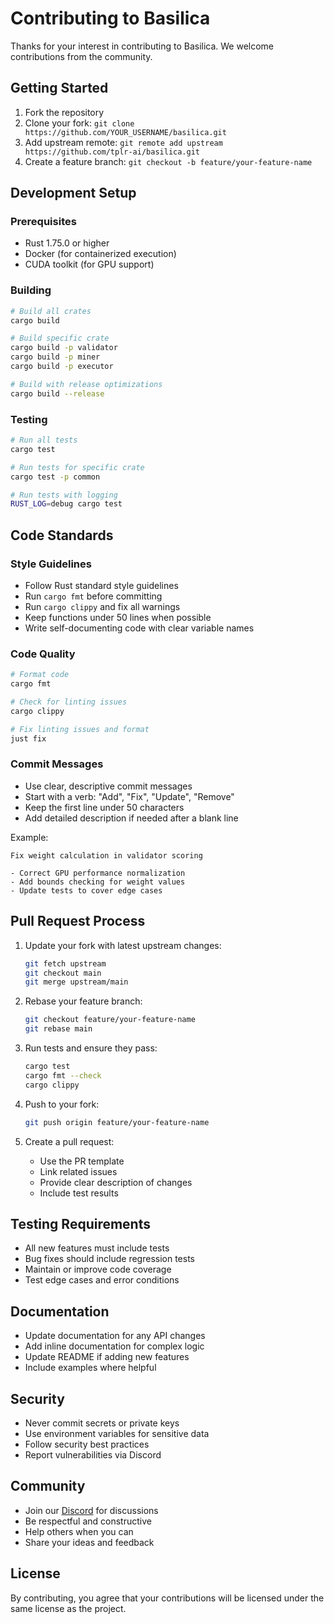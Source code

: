 # Contributing to Basilica

Thanks for your interest in contributing to Basilica. We welcome contributions from the community.

## Getting Started

1. Fork the repository
2. Clone your fork: `git clone https://github.com/YOUR_USERNAME/basilica.git`
3. Add upstream remote: `git remote add upstream https://github.com/tplr-ai/basilica.git`
4. Create a feature branch: `git checkout -b feature/your-feature-name`

## Development Setup

### Prerequisites

- Rust 1.75.0 or higher
- Docker (for containerized execution)
- CUDA toolkit (for GPU support)

### Building

```bash
# Build all crates
cargo build

# Build specific crate
cargo build -p validator
cargo build -p miner
cargo build -p executor

# Build with release optimizations
cargo build --release
```

### Testing

```bash
# Run all tests
cargo test

# Run tests for specific crate
cargo test -p common

# Run tests with logging
RUST_LOG=debug cargo test
```

## Code Standards

### Style Guidelines

- Follow Rust standard style guidelines
- Run `cargo fmt` before committing
- Run `cargo clippy` and fix all warnings
- Keep functions under 50 lines when possible
- Write self-documenting code with clear variable names

### Code Quality

```bash
# Format code
cargo fmt

# Check for linting issues
cargo clippy

# Fix linting issues and format
just fix
```

### Commit Messages

- Use clear, descriptive commit messages
- Start with a verb: "Add", "Fix", "Update", "Remove"
- Keep the first line under 50 characters
- Add detailed description if needed after a blank line

Example:
```
Fix weight calculation in validator scoring

- Correct GPU performance normalization
- Add bounds checking for weight values
- Update tests to cover edge cases
```

## Pull Request Process

1. Update your fork with latest upstream changes:
   ```bash
   git fetch upstream
   git checkout main
   git merge upstream/main
   ```

2. Rebase your feature branch:
   ```bash
   git checkout feature/your-feature-name
   git rebase main
   ```

3. Run tests and ensure they pass:
   ```bash
   cargo test
   cargo fmt --check
   cargo clippy
   ```

4. Push to your fork:
   ```bash
   git push origin feature/your-feature-name
   ```

5. Create a pull request:
   - Use the PR template
   - Link related issues
   - Provide clear description of changes
   - Include test results

## Testing Requirements

- All new features must include tests
- Bug fixes should include regression tests
- Maintain or improve code coverage
- Test edge cases and error conditions

## Documentation

- Update documentation for any API changes
- Add inline documentation for complex logic
- Update README if adding new features
- Include examples where helpful

## Security

- Never commit secrets or private keys
- Use environment variables for sensitive data
- Follow security best practices
- Report vulnerabilities via Discord

## Community

- Join our [Discord](https://discord.gg/tsErZGXX) for discussions
- Be respectful and constructive
- Help others when you can
- Share your ideas and feedback

## License

By contributing, you agree that your contributions will be licensed under the same license as the project.